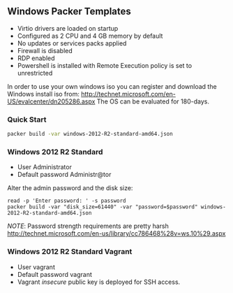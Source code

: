## Windows Packer Templates

* Virtio drivers are loaded on startup
* Configured as 2 CPU and 4 GB memory by default
* No updates or services packs applied 
* Firewall is disabled
* RDP enabled
* Powershell is installed with Remote Execution policy is set to unrestricted

In order to use your own windows iso you can register and download the
Windows install iso from:
http://technet.microsoft.com/en-US/evalcenter/dn205286.aspx The OS can
be evaluated for 180-days.

### Quick Start

```bash
packer build -var windows-2012-R2-standard-amd64.json
```

### Windows 2012 R2 Standard 

* User Administrator
* Default password Administr@tor

Alter the admin password and the disk size:

```
read -p 'Enter password: ' -s password
packer build -var "disk_size=61440" -var "password=$password" windows-2012-R2-standard-amd64.json
```

*NOTE*: Password strength requirements are pretty harsh
http://technet.microsoft.com/en-us/library/cc786468%28v=ws.10%29.aspx

### Windows 2012 R2 Standard Vagrant

* User vagrant
* Default password vagrant
* Vagrant *insecure* public key is deployed for SSH access.


